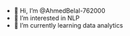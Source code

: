- 👋 Hi, I’m @AhmedBelal-762000
- 👀 I’m interested in NLP
- 🌱 I’m currently learning data analytics
<!---
--->
